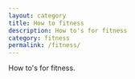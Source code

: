 ```yaml
---
layout: category
title: How to fitness
description: How to's for fitness
category: fitness
permalink: /fitness/
---
```

How to's for fitness.